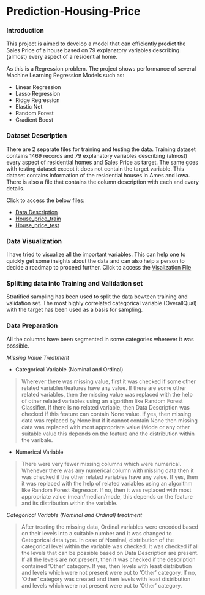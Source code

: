 # Prediction-Housing-Price
### Introduction

This project is aimed to develop a model that can efficiently predict the Sales Price of a house based on 79 explanatory variables describing (almost) every aspect of a residential home.

As this is a Regression problem. The project shows performance of several Machine Learning Regression Models such as:
- Linear Regression
- Lasso Regression
- Ridge Regression
- Elastic Net
- Random Forest
- Gradient Boost

### Dataset Description

There are 2 separate files for training and testing the data. Training dataset contains 1469 records and 79 explanatory variables describing (almost) every aspect of residential homes and Sales Price as target. The same goes with testing dataset except it does not contain the target variable. This dataset contains information of the residential houses in Ames and Iowa.
There is also a file that contains the column description with each and every details. 

Click to access the below files: 
- [Data Description](https://github.com/aprasad13/Prediction-Housing-Price/blob/master/data_description.txt)
- [House_price_train](https://github.com/aprasad13/Prediction-Housing-Price/blob/master/House_price_train.csv)
- [House_price_test](https://github.com/aprasad13/Prediction-Housing-Price/blob/master/House_price_test.csv)

### Data Visualization
I have tried to visualize all the important variables. This can help one to quickly get some insights about the data and can also help a person to decide a roadmap to proceed further. Click to access the [Visalization File](https://github.com/aprasad13/Prediction-Housing-Price/blob/master/Train_House_Visualization_important_variables.ipynb)

### Splitting data into Training and Validation set
Stratified sampling has been used to split the data bewteen training and validation set. The most highly correlated categorical variable (OverallQual) with the target has been used as a basis for sampling.

### Data Preparation
All the columns have been segmented in some categories wherever it was possible.

*Missing Value Treatment*

- Categorical Variable (Nominal and Ordinal)
> Wherever there was missing value, first it was checked if some other related variables/features have any value. If there are some other related variables, then the missing value was replaced with the help of other related variables using an algorithm like Random Forest Classifier. If there is no related variable, then Data Description was checked if this feature can contain None value. If yes, then missing data was replaced by None but if it cannot contain None then missing data was replaced with most appropriate value (Mode or any other suitable value this depends on the feature and the distribution within the varibale.

-	Numerical Variable
> There were very fewer missing columns which were numerical. Whenever there was any numerical column with missing data then it was checked if the other related variables have any value. If yes, then it was replaced with the help of related variables using an algorithm like Random Forest Regressor. If no, then it was replaced with most appropriate value (mean/median/mode, this depends on the feature and its distribution within the variable.

*Categorical Variable (Nominal and Ordinal) treatment* 
> After treating the missing data, Ordinal variables were encoded based on their levels into a suitable number and it was changed to Categorical data type. In case of Nominal, distribution of the categorical level within the variable was checked. It was checked if all the levels that can be possible based on Data Description are present. If all the levels are not present, then it was checked if the description contained ‘Other’ category. If yes, then levels with least distribution and levels which were not present were put to ‘Other’ category. If no, ‘Other’ category was created and then levels with least distribution and levels which were not present were put to ‘Other’ category.
